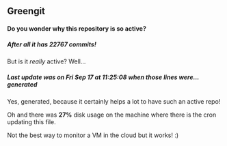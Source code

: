 ## Greengit

#### Do you wonder why this repository is so active?

##### After all it has 22767 commits!

But is it *really* active? Well...

##### Last update was on Fri Sep 17 at 11:25:08 when those lines were... generated

Yes, generated, because it certainly helps a lot to have such an active repo!

Oh and there was **27%** disk usage on the machine
where there is the cron updating this file.

Not the best way to monitor a VM in the cloud but it works! :)
